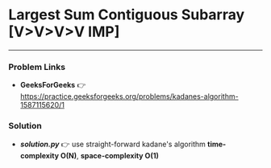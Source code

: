# Largest Sum Contiguous Subarray [V>V>V>V IMP]

---

### Problem Links
- **__GeeksForGeeks__** :point_right: https://practice.geeksforgeeks.org/problems/kadanes-algorithm-1587115620/1

### Solution
- **_solution.py_** :point_right: use straight-forward kadane's algorithm **time-complexity O(N)**, **space-complexity O(1)**
